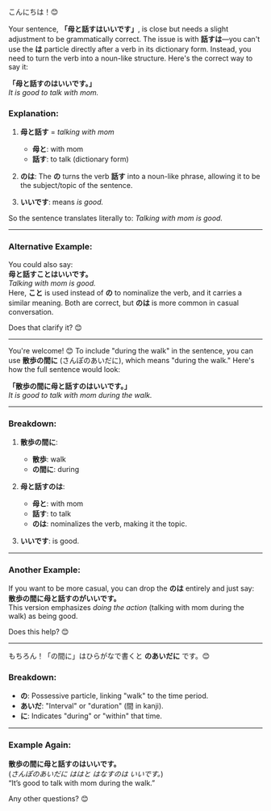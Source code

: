 こんにちは！😊

Your sentence, **「母と話すはいいです」**, is close but needs a slight adjustment to be grammatically correct. The issue is with **話すは**—you can't use the **は** particle directly after a verb in its dictionary form. Instead, you need to turn the verb into a noun-like structure. Here's the correct way to say it:

**「母と話すのはいいです。」**  
*It is good to talk with mom.*

### Explanation:
1. **母と話す** = *talking with mom*  
   - **母と**: with mom  
   - **話す**: to talk (dictionary form)

2. **のは**: The **の** turns the verb **話す** into a noun-like phrase, allowing it to be the subject/topic of the sentence.

3. **いいです**: means *is good.*

So the sentence translates literally to: *Talking with mom is good.*

---

### Alternative Example:
You could also say:  
**母と話すことはいいです。**  
*Talking with mom is good.*  
Here, **こと** is used instead of **の** to nominalize the verb, and it carries a similar meaning. Both are correct, but **のは** is more common in casual conversation.

Does that clarify it? 😊

---

You're welcome! 😊 To include "during the walk" in the sentence, you can use **散歩の間に** (さんぽのあいだに), which means "during the walk." Here's how the full sentence would look:

**「散歩の間に母と話すのはいいです。」**  
*It is good to talk with mom during the walk.*

---

### Breakdown:
1. **散歩の間に**:  
   - **散歩**: walk  
   - **の間に**: during  

2. **母と話すのは**:  
   - **母と**: with mom  
   - **話す**: to talk  
   - **のは**: nominalizes the verb, making it the topic.

3. **いいです**: is good.

---

### Another Example:
If you want to be more casual, you can drop the **のは** entirely and just say:  
**散歩の間に母と話すのがいいです。**  
This version emphasizes *doing the action* (talking with mom during the walk) as being good.

Does this help? 😊

---

もちろん！「の間に」はひらがなで書くと **のあいだに** です。😊

### Breakdown:  
- **の**: Possessive particle, linking "walk" to the time period.  
- **あいだ**: "Interval" or "duration" (間 in kanji).  
- **に**: Indicates "during" or "within" that time.

---

### Example Again:  
**散歩の間に母と話すのはいいです。**  
(*さんぽのあいだに ははと はなすのは いいです。*)  
“It’s good to talk with mom during the walk.”

Any other questions? 😊
